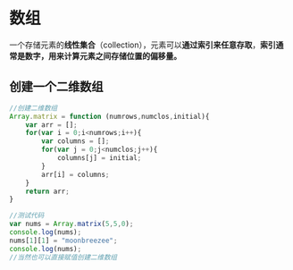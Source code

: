 # 数组

一个存储元素的**线性集合**（collection），元素可以**通过索引来任意存取**，**索引通常是数字，用来计算元素之间存储位置的偏移量。**

## 创建一个二维数组

```js
//创建二维数组
Array.matrix = function (numrows,numclos,initial){
    var arr = [];
    for(var i = 0;i<numrows;i++){
        var columns = [];
        for(var j = 0;j<numclos;j++){
            columns[j] = initial;
        }
        arr[i] = columns;
    }
    return arr;
}

//测试代码
var nums = Array.matrix(5,5,0);
console.log(nums);
nums[1][1] = "moonbreezee";
console.log(nums);
//当然也可以直接赋值创建二维数组
```
